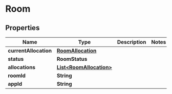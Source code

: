 

# Room


## Properties

| Name | Type | Description | Notes |
|------------ | ------------- | ------------- | -------------|
|**currentAllocation** | [**RoomAllocation**](RoomAllocation.md) |  |  |
|**status** | **RoomStatus** |  |  |
|**allocations** | [**List&lt;RoomAllocation&gt;**](RoomAllocation.md) |  |  |
|**roomId** | **String** |  |  |
|**appId** | **String** |  |  |



